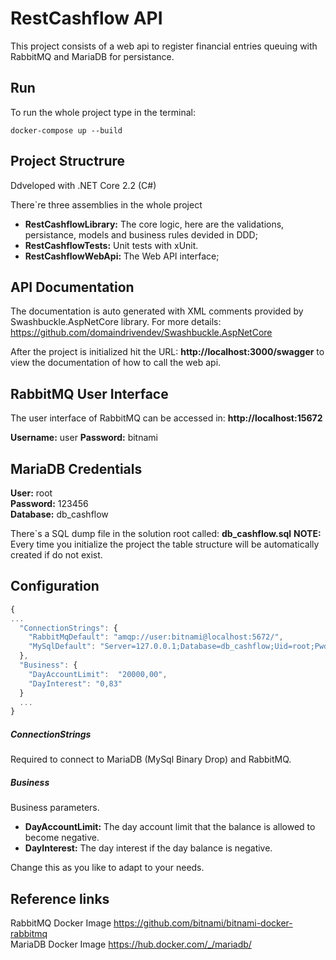 # RestCashflow API

This project consists of a web api to register financial entries queuing with RabbitMQ and MariaDB for persistance.

## Run
To run the whole project type in the terminal: 
````
docker-compose up --build
````

## Project Structrure
Ddveloped with .NET Core 2.2 (C#)

There`re three assemblies in the whole project
- **RestCashflowLibrary:** The core logic, here are the validations, persistance, models and business rules devided in DDD;
- **RestCashflowTests:** Unit tests with xUnit.
- **RestCashflowWebApi:** The Web API interface;

## API Documentation
The documentation is auto generated with XML comments provided by Swashbuckle.AspNetCore  library.  For more details: https://github.com/domaindrivendev/Swashbuckle.AspNetCore

After the project is initialized hit the URL: **http://localhost:3000/swagger** to view the documentation of how to call the web api.

## RabbitMQ User Interface
The user interface of RabbitMQ can be accessed in: **http://localhost:15672**

**Username:** user
**Password:** bitnami

## MariaDB Credentials
**User:** root
<br/>
**Password:** 123456
<br/>
**Database:** db_cashflow

There`s a SQL dump file in the solution root called: **db_cashflow.sql**
**NOTE:** Every time you initialize the project the table structure will be automatically created if do not exist.

## Configuration
````javascript
{
...
  "ConnectionStrings": {
    "RabbitMqDefault": "amqp://user:bitnami@localhost:5672/",
    "MySqlDefault": "Server=127.0.0.1;Database=db_cashflow;Uid=root;Pwd=123456;Pooling=True;MinimumPoolSize=10;MaximumPoolSize=25;AllowUserVariables=true"
  },
  "Business": {
    "DayAccountLimit":  "20000,00",
    "DayInterest": "0,83"
  }
  ...
}

````
##### ConnectionStrings
Required to connect to MariaDB (MySql Binary Drop) and RabbitMQ.
##### Business
Business parameters.
- **DayAccountLimit:** The day account limit that the balance is allowed to become negative.
- **DayInterest:** The day interest if the day balance is negative.

Change this as you like to adapt to your needs.

## Reference links
RabbitMQ Docker Image
https://github.com/bitnami/bitnami-docker-rabbitmq
<br/>
MariaDB Docker Image
https://hub.docker.com/_/mariadb/
